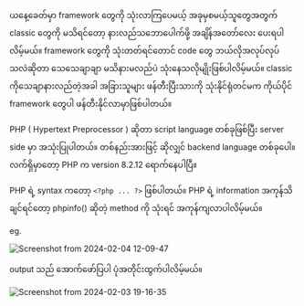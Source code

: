 ယနေ့ခေတ်မှာ framework တွေကို သုံးလာကြပေမယ့် အခုမှစမယ့်သူတွေအတွက် classic တွေကို မသိရင်တော့ နားလည်သဘောပေါက်ဖို့ အချိန်အတော်လေး ပေးရပါလိမ့်မယ်။ framework တွေကို သုံးတတ်ရင်တောင် code တွေ ဘယ်လိုအလုပ်လုပ်သလဲဆိုတာ သေသေချာချာ မသိနားမလည်ပဲ သုံးနေသလိုမျိုးဖြစ်ပါလိမ့်မယ်။  classic ကိုသေချာနားလည်တဲ့အခါ အခြားသူများ ဖန်တီးပြီးသားကို သုံးနိုင်ရုံတင်မက ကိုယ်ပိုင် framework တွေပါ ဖန်တီးနိုင်လာမှာဖြစ်ပါတယ်။

PHP ( Hypertext Preprocessor ) ဆိုတာ  script language တစ်ခုဖြစ်ပြီး server side မှာ အသုံးပြုပါတယ်။ တစ်နည်းအားဖြင့် ဆိုလျှင် backend language တစ်ခုပေါ။ လက်ရှိမှာတော့ PHP က version 8.2.12  ရောက်နေပါပြီ။ 

PHP ရဲ့ syntax ကတော့  `<?php ... ?>`  ဖြစ်ပါတယ်။ PHP ရဲ့ information အကုန်သိချင်ရင်တော့  phpinfo()   ဆိုတဲ့ method ကို သုံးရင် အကုန်ကျလာပါလိမ့်မယ်။

eg.

![Screenshot from 2024-02-04 12-09-47](https://github.com/hsumyatm7308/php-sharing/assets/107622230/ffd36bdc-0fa6-41f6-a1cf-9040bb61fe4f)


output သည် အောက်ဖော်ပြပါ ပုံအတိုင်းထွက်ပါလိမ့်မယ်။ 

![Screenshot from 2024-02-03 19-16-35](https://github.com/hsumyatm7308/php-sharing/assets/107622230/ea477eee-ebfd-4c76-a618-22c0aabce9a8)


